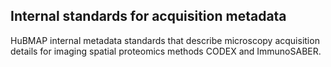 ## Internal standards for acquisition metadata

HuBMAP internal metadata standards that describe microscopy acquisition details 
for imaging spatial proteomics methods CODEX and ImmunoSABER.
